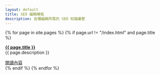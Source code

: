 ```yaml
---
layout: default
title: SEO 編輯模板
description: 各種編輯所需的 SEO 知識彙整
---
```


<div class="container">
  {% for page in site.pages %}
    {% if page.url != "/index.html" and page.title %}
      <div class="box">
        <article class="media">
          <div class="media-content">
            <div class="content">
              <p>
                <strong><a href="{{ site.baseurl }}{{ page.url }}" class="is-size-4 has-text-link">{{ page.title }}</a></strong>
                <br>
                <span class="is-size-6 has-text-grey">{{ page.description }}</span>
              </p>
            </div>
            <nav class="level is-mobile">
              <div class="level-left">
                <a href="{{ site.baseurl }}{{ page.url }}" class="button is-success is-outlined is-small">
                  <span>閱讀內容</span>
                  <span class="icon is-small">
                    <i class="fas fa-arrow-right"></i> </span>
                </a>
              </div>
            </nav>
          </div>
        </article>
      </div>
    {% endif %}
  {% endfor %}
</div>

